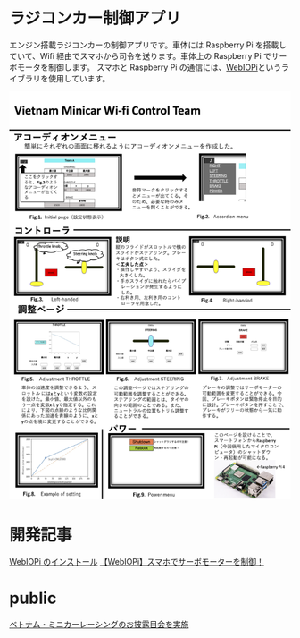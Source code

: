 # ラジコンカー制御アプリ

エンジン搭載ラジコンカーの制御アプリです。車体には Raspberry Pi を搭載していて、Wifi 経由でスマホから司令を送ります。車体上の Raspberry Pi でサーボモータを制御します。
スマホと Raspberry Pi の通信には、[WebIOPi](http://webiopi.trouch.com/)というライブラリを使用しています。

![ポスター](documents/Seigyo_poster_public.png)

# 開発記事

[WebIOPi のインストール](https://qiita.com/happanosumide/items/2b151e2250953de3a258)
[【WebIOPi】スマホでサーボモーターを制御！](https://qiita.com/happanosumide/items/7d8bf4b2d537188d9929)

# public

[ベトナム・ミニカーレーシングのお披露目会を実施](https://www.ariake-nct.ac.jp/event-info/2020/10/14269.html)
